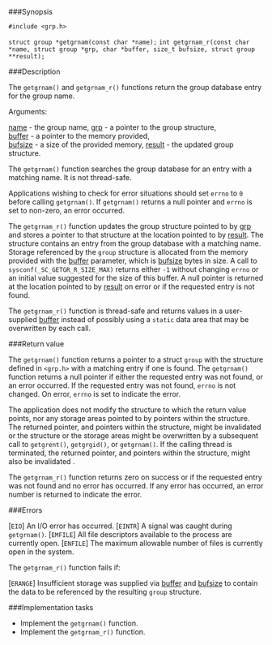 ###Synopsis

`#include <grp.h>`

`struct group *getgrnam(const char *name);`
`int getgrnam_r(const char *name, struct group *grp, char *buffer,
       size_t bufsize, struct group **result);`

###Description

The `getgrnam()` and `getgrnam_r()` functions return the group database entry for the group name. 

Arguments:
    
<u>name</u> - the group name,
<u>grp</u> - a pointer to the group structure,  
<u>buffer</u> - a pointer to the memory provided,  
<u>bufsize</u> - a size of the provided memory,
<u>result</u> - the updated group structure.

The `getgrnam()` function searches the group database for an entry with a matching name. It is not thread-safe.

Applications wishing to check for error situations should set `errno` to `0` before calling `getgrnam()`. If `getgrnam()` returns a null pointer and `errno` is set to non-zero, an error occurred.

The `getgrnam_r()` function updates the group structure pointed to by <u>grp</u> and stores a pointer to that structure at the location pointed to by <u>result</u>. The structure contains an entry from the group database with a matching name. Storage referenced by the `group` structure is allocated from the memory provided with the <u>buffer</u> parameter, which is <u>bufsize</u> bytes in size. A call to `sysconf(_SC_GETGR_R_SIZE_MAX)` returns either `-1` without changing `errno` or an initial value suggested for the size of this buffer. A null pointer is returned at the location pointed to by <u>result</u> on error or if the requested entry is not found.

The `getgrnam_r()` function is thread-safe and returns values in a user-supplied <u>buffer</u> instead of possibly using a `static` data area that may be overwritten by each call.

###Return value

The `getgrnam()` function returns a pointer to a struct `group` with the structure defined in `<grp.h>` with a matching entry if one is found. The `getgrnam()` function returns a null pointer if either the requested entry was not found, or an error occurred. If the requested entry was not found, `errno` is not changed. On error, `errno` is set to indicate the error.

The application does not modify the structure to which the return value points, nor any storage areas pointed to by pointers within the structure. The returned pointer, and pointers within the structure, might be invalidated or the structure or the storage areas might be overwritten by a subsequent call to `getgrent()`, `getgrgid()`, or `getgrnam()`. If the calling thread is terminated, the returned pointer, and pointers within the structure, might also be invalidated .

The `getgrnam_r()` function returns zero on success or if the requested entry was not found and no error has occurred. If any error has occurred, an error number is returned to indicate the error.

###Errors

[`EIO`]  An I/O error has occurred.
[`EINTR`] A signal was caught during ``getgrnam()``.
[`EMFILE`] All file descriptors available to the process are currently open.
[`ENFILE`] The maximum allowable number of files is currently open in the system.

The `getgrnam_r()` function fails if:

[`ERANGE`] Insufficient storage was supplied via <u>buffer</u> and <u>bufsize</u> to contain the data to be referenced by the resulting `group` structure.

###Implementation tasks

* Implement the `getgrnam()` function.
* Implement the `getgrnam_r()` function.